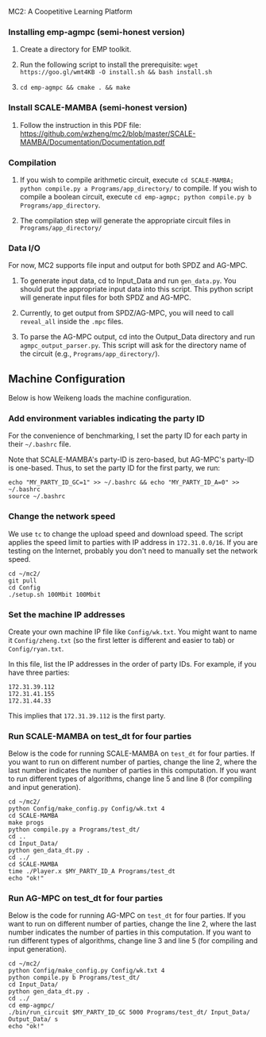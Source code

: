 MC2: A Coopetitive Learning Platform

### Installing emp-agmpc (semi-honest version)

1. Create a directory for EMP toolkit.

2. Run the following script to install the prerequisite:
`wget https://goo.gl/wmt4KB -O install.sh && bash install.sh`

3. `cd emp-agmpc && cmake . && make`

### Install SCALE-MAMBA (semi-honest version)

1. Follow the instruction in this PDF file:  https://github.com/wzheng/mc2/blob/master/SCALE-MAMBA/Documentation/Documentation.pdf

### Compilation

1. If you wish to compile arithmetic circuit, execute  `cd SCALE-MAMBA; python compile.py a Programs/app_directory/` to compile.
If you wish to compile a boolean circuit, execute `cd emp-agmpc; python compile.py b Programs/app_directory`. 

2. The compilation step will generate the appropriate circuit files in `Programs/app_directory/`

### Data I/O

For now, MC2 supports file input and output for both SPDZ and AG-MPC.

1. To generate input data, cd to Input_Data and run `gen_data.py`. You should put the appropriate input data into this script. This python script will generate input files for both SPDZ and AG-MPC.

2. Currently, to get output from SPDZ/AG-MPC, you will need to call `reveal_all` inside the `.mpc` files.

3. To parse the AG-MPC output, cd into the Output_Data directory and run `agmpc_output_parser.py`. This script will ask for the directory name of the circuit (e.g., `Programs/app_directory/`).

## Machine Configuration

Below is how Weikeng loads the machine configuration.

### Add environment variables indicating the party ID
For the convenience of benchmarking, I set the party ID for each party in their `~/.bashrc` file. 

Note that SCALE-MAMBA's party-ID is zero-based, but AG-MPC's party-ID is one-based. Thus, to set the party ID for the first party, we run:
```
echo "MY_PARTY_ID_GC=1" >> ~/.bashrc && echo "MY_PARTY_ID_A=0" >> ~/.bashrc
source ~/.bashrc
```

### Change the network speed
We use `tc` to change the upload speed and download speed. The script applies the speed limit to parties with IP address in `172.31.0.0/16`. If you are testing on the Internet, probably you don't need to manually set the network speed.
```
cd ~/mc2/
git pull
cd Config
./setup.sh 100Mbit 100Mbit
```

### Set the machine IP addresses
Create your own machine IP file like `Config/wk.txt`. You might want to name it `Config/zheng.txt` (so the first letter is different and easier to tab) or `Config/ryan.txt`. 

In this file, list the IP addresses in the order of party IDs. For example, if you have three parties:
```
172.31.39.112
172.31.41.155
172.31.44.33
```
This implies that `172.31.39.112` is the first party.

### Run SCALE-MAMBA on test_dt for four parties
Below is the code for running SCALE-MAMBA on `test_dt` for four parties. If you want to run on different number of parties, change the line 2, where the last number indicates the number of parties in this computation. If you want to run different types of algorithms, change line 5 and line 8 (for compiling and input generation).
```
cd ~/mc2/
python Config/make_config.py Config/wk.txt 4
cd SCALE-MAMBA
make progs
python compile.py a Programs/test_dt/
cd ..
cd Input_Data/
python gen_data_dt.py .
cd ../
cd SCALE-MAMBA
time ./Player.x $MY_PARTY_ID_A Programs/test_dt
echo "ok!"
```

### Run AG-MPC on test_dt for four parties
Below is the code for running AG-MPC on `test_dt` for four parties. If you want to run on different number of parties, change the line 2, where the last number indicates the number of parties in this computation. If you want to run different types of algorithms, change line 3 and line 5 (for compiling and input generation).
```
cd ~/mc2/
python Config/make_config.py Config/wk.txt 4
python compile.py b Programs/test_dt/
cd Input_Data/
python gen_data_dt.py .
cd ../
cd emp-agmpc/
./bin/run_circuit $MY_PARTY_ID_GC 5000 Programs/test_dt/ Input_Data/ Output_Data/ s
echo "ok!"
```

